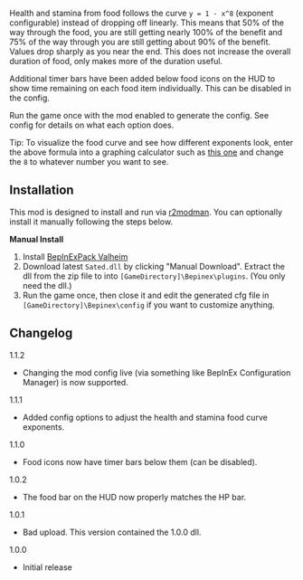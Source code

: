 ﻿Health and stamina from food follows the curve ``y = 1 - x^8`` (exponent configurable) instead of dropping off linearly. This means that 50% of the way through the food, you are still getting nearly 100% of the benefit and 75% of the way through you are still getting about 90% of the benefit. Values drop sharply as you near the end. This does not increase the overall duration of food, only makes more of the duration useful.

Additional timer bars have been added below food icons on the HUD to show time remaining on each food item individually. This can be disabled in the config.

Run the game once with the mod enabled to generate the config. See config for details on what each option does.

Tip: To visualize the food curve and see how different exponents look, enter the above formula into a graphing calculator such as [this one](https://www.desmos.com/calculator) and change the ``8`` to whatever number you want to see.

## Installation
This mod is designed to install and run via [r2modman](https://thunderstore.io/package/ebkr/r2modman/). You can optionally install it manually following the steps below.

**Manual Install**
1. Install [BepInExPack Valheim](https://valheim.thunderstore.io/package/denikson/BepInExPack_Valheim/)
2. Download latest ``Sated.dll`` by clicking "Manual Download". Extract the dll from the zip file to into ``[GameDirectory]\Bepinex\plugins``. (You only need the dll.)
3. Run the game once, then close it and edit the generated cfg file in ``[GameDirectory]\Bepinex\config`` if you want to customize anything.

## Changelog
1.1.2

* Changing the mod config live (via something like BepInEx Configuration Manager) is now supported.

1.1.1

* Added config options to adjust the health and stamina food curve exponents.

1.1.0

* Food icons now have timer bars below them (can be disabled).

1.0.2

* The food bar on the HUD now properly matches the HP bar.

1.0.1

* Bad upload. This version contained the 1.0.0 dll.

1.0.0

* Initial release

